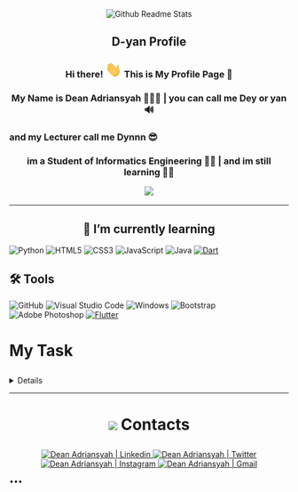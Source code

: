 <p align="center">
 <img width="100px" src="https://res.cloudinary.com/anuraghazra/image/upload/v1594908242/logo_ccswme.svg" align="center" alt="Github Readme Stats" />
 <h2 align="center">D-yan Profile</h2>
</p>

### <p align="center">Hi there! <img src="https://github.com/ABSphreak/ABSphreak/blob/master/gifs/Hi.gif" width="30px"> This is My Profile Page 📜</h2></p>
### <p align="center">My Name is Dean Adriansyah 👨🏽‍💼 | you can call me Dey or yan 🔊</p>
### <a align="center">and my Lecturer call me Dynnn 😎
### <p align="center">im a Student of Informatics Engineering 👨‍🎓 | and im still learning 👨‍💻</p>
</p>

<p align="center"> 
 <img src="https://github.com/DeanAdriansyah/DeanAdriansyah/assets/93472471/f2220e28-3430-44fa-ae58-c98580a3c0ee">
</p>





---
## 🌱 I’m currently learning
![Python](http://img.shields.io/badge/-Python-3776AB?style=flat-square&logo=python&logoColor=ffffff)
![HTML5](https://img.shields.io/badge/-HTML5-%23E44D27?style=flat-square&logo=html5&logoColor=ffffff)
![CSS3](https://img.shields.io/badge/-CSS3-%231572B6?style=flat-square&logo=css3)
![JavaScript](https://img.shields.io/badge/-JavaScript-%23F7DF1C?style=flat-square&logo=javascript&logoColor=000000&labelColor=%23F7DF1C&color=%23FFCE5A)
![Java](http://img.shields.io/badge/-Java-5B4638?style=flat-square&logo=java&logoColor=ffffff)
[![Dart](https://img.shields.io/badge/-Dart-0175C2?style=flat-square&logo=dart&link=https://github.com/LuizCarlosAbbott/)](https://github.com/DeanAdriansyah)

## 🛠 Tools

![GitHub](https://img.shields.io/badge/-GitHub-181717?style=flat-square&logo=github)
![Visual Studio Code](http://img.shields.io/badge/-VS%20Code-007ACC?style=flat-square&logo=visual-studio-code&logoColor=ffffff)
![Windows](http://img.shields.io/badge/-Windows-0078D6?style=flat-square&logo=windows&logoColor=ffffff)
![Bootstrap](https://img.shields.io/badge/-Bootstrap-563D7C?style=flat-square&logo=Bootstrap)
![Adobe Photoshop](http://img.shields.io/badge/-Abode%20Photoshop-26C9FF?style=flat-square&logo=adobe-photoshop&logoColor=ffffff)
[![Flutter](https://img.shields.io/badge/-Flutter-02569B?style=flat-square&logo=flutter&link=https://github.com/LuizCarlosAbbott/)](https://github.com/DeanAdriansyah)




# <p align="left">My Task</p>
<details>
 
<table><tr><td valign="top" width="33%">
  
  ### Pemrograman Website 2
  
  - [Lab1Web](https://github.com/DeanAdriansyah/Lab1Web)
  
  - [Lab2Web](https://github.com/DeanAdriansyah/Lab2Web)
  
  - [Lab3Web](https://github.com/DeanAdriansyah/Lab3Web)
  
  - [Lab4Web](https://github.com/DeanAdriansyah/Lab4Web)
  
  - [Lab5Web](https://github.com/DeanAdriansyah/Lab5Web)
  
  - [Lab6Web](https://github.com/DeanAdriansyah/Lab6Web)
  
  - [Lab7Web](https://github.com/DeanAdriansyah/Lab7Web)
  
</td><td valign="top" width="33%">
  
  ### Mix Task
  
  - [NontonKuy](https://github.com/DeanAdriansyah/Nontonkuy.github.io) - E-Business
  
  - [Netflix Login Page](https://github.com/DeanAdriansyah/Netflix-Login-Page) - Mobile Programing
  
 </td></tr></table>
</details>

 
 

  ---
# <p align=center><img src="https://media.giphy.com/media/VgCDAzcKvsR6OM0uWg/giphy.gif" width="50"> Contacts </p>
  
<div align="center">
 <a href="...">
  <img alt="Dean Adriansyah | Linkedin" width="24px" src="https://github.com/TheDudeThatCode/TheDudeThatCode/blob/master/Assets/Linkedin.svg" /> 
 </a>

 <a href="...">
  <img alt="Dean Adriansyah | Twitter" width="26px" src="https://github.com/TheDudeThatCode/TheDudeThatCode/blob/master/Assets/Twitter.svg" />  
 </a>
  
 <a href="https://www.instagram.com/dean_a02/">
  <img alt="Dean Adriansyah | Instagram" width="24px" src="https://github.com/TheDudeThatCode/TheDudeThatCode/blob/master/Assets/Instagram.svg"/> 
 </a>
  
 <a href="https://mail.google.com/mail/u/0/#sent?compose=GTvVlcSMTtWNNcGSfVBhzgNQKWXPLdTgQqtNBKbjKsHWQSdsVnmBCkKzgnnxjpHDtGlmzgnNJNDvb">
  <img alt="Dean Adriansyah | Gmail" width="26px" src="https://github.com/TheDudeThatCode/TheDudeThatCode/blob/master/Assets/Gmail.svg" />  
 </a>
</div>
 

•••
